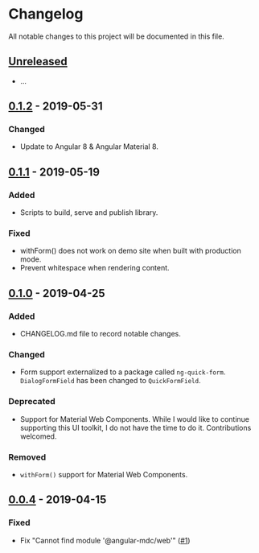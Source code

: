 # Changelog
All notable changes to this project will be documented in this file.

## [Unreleased]

- ...

## [0.1.2] - 2019-05-31

### Changed
- Update to Angular 8 & Angular Material 8.

## [0.1.1] - 2019-05-19

### Added
- Scripts to build, serve and publish library.

### Fixed
- withForm() does not work on demo site when built with production mode.
- Prevent whitespace when rendering content.

## [0.1.0] - 2019-04-25

### Added
- CHANGELOG.md file to record notable changes.

### Changed
- Form support externalized to a package called `ng-quick-form`. `DialogFormField` has been changed to `QuickFormField`.

### Deprecated
- Support for Material Web Components. While I would like to continue supporting this UI toolkit, I do not have the time to do it. Contributions welcomed.

### Removed
- `withForm()` support for Material Web Components.  

## [0.0.4] - 2019-04-15
### Fixed
- Fix "Cannot find module '@angular-mdc/web'" ([#1](kctang/dialog-service#1)) 

[Unreleased]: https://github.com/kctang/dialog-service/compare/v0.1.2...HEAD
[0.1.2]: https://github.com/kctang/dialog-service/compare/v0.1.1...v0.1.2
[0.1.1]: https://github.com/kctang/dialog-service/compare/v0.1.0...v0.1.1
[0.1.0]: https://github.com/kctang/dialog-service/compare/v0.0.4...v0.1.0
[0.0.4]: https://github.com/kctang/dialog-service/releases/tag/v0.0.4
